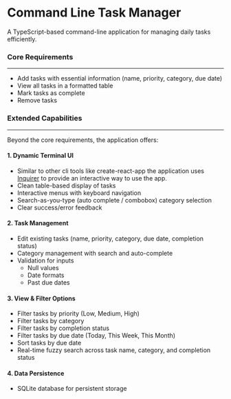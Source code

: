 # Command Line Task Manager

A TypeScript-based command-line application for managing daily tasks efficiently.

### Core Requirements

---

-   Add tasks with essential information (name, priority, category, due date)
-   View all tasks in a formatted table
-   Mark tasks as complete
-   Remove tasks

### Extended Capabilities

---

Beyond the core requirements, the application offers:

#### 1. Dynamic Terminal UI

-   Similar to other cli tools like create-react-app the application uses [Inquirer](https://www.npmjs.com/package/@inquirer/prompts) to provide an interactive way to use the app.
-   Clean table-based display of tasks
-   Interactive menus with keyboard navigation
-   Search-as-you-type (auto complete / combobox) category selection
-   Clear success/error feedback

#### 2. Task Management

-   Edit existing tasks (name, priority, category, due date, completion status)
-   Category management with search and auto-complete
-   Validation for inputs
    -   Null values
    -   Date formats
    -   Past due dates

#### 3. View & Filter Options

-   Filter tasks by priority (Low, Medium, High)
-   Filter tasks by category
-   Filter tasks by completion status
-   Filter tasks by due date (Today, This Week, This Month)
-   Sort tasks by due date
-   Real-time fuzzy search across task name, category, and completion status

#### 4. Data Persistence

-   SQLite database for persistent storage
